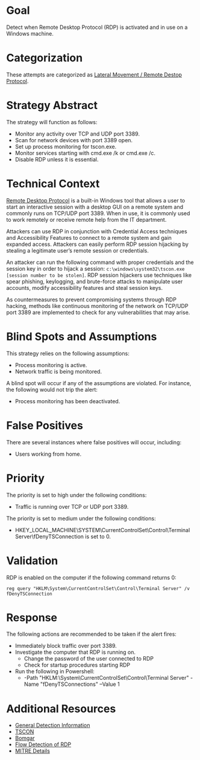 # Goal
Detect when Remote Desktop Protocol (RDP) is activated and in use on a Windows machine.

# Categorization
These attempts are categorized as [Lateral Movement / Remote Destop Protocol](https://attack.mitre.org/techniques/T1076/).

# Strategy Abstract
The strategy will function as follows:

* Monitor any activity over TCP and UDP port 3389.
* Scan for network devices with port 3389 open.
* Set up process monitoring for tscon.exe.
* Monitor services starting with cmd.exe /k or cmd.exe /c.
* Disable RDP unless it is essential.

# Technical Context
[Remote Desktop Protocol](https://docs.microsoft.com/en-us/windows/desktop/termserv/remote-desktop-protocol) is a built-in Windows tool that allows a user to start an interactive session with a desktop GUI on a remote system and commonly runs on TCP/UDP port 3389. When in use, it is commonly used to work remotely or receive remote help from the IT department. 

Attackers can use RDP in conjunction with Credential Access techniques and Accessibility Features to connect to a remote system and gain expanded access. Attackers can easily perform RDP session hijacking by stealing a legitimate user’s remote session or credentials.

An attacker can run the following command with proper credentials and the session key in order to hijack a session: ```c:\windows\system32\tscon.exe [session number to be stolen]```. RDP session hijackers use techniques like spear phishing, keylogging, and brute-force attacks to manipulate user accounts, modify accessibility features and steal session keys. 

As countermeasures to prevent compromising systems through RDP hacking, methods like continuous monitoring of the network on TCP/UDP port 3389 are implemented to check for any vulnerabilities that may arise. 


# Blind Spots and Assumptions
This strategy relies on the following assumptions:

* Process monitoring is active.
* Network traffic is being monitored.

A blind spot will occur if any of the assumptions are violated. For instance, the following would not trip the alert:

* Process monitoring has been deactivated.

# False Positives
There are several instances where false positives will occur, including:

* Users working from home.

# Priority
The priority is set to high under the following conditions:

* Traffic is running over TCP or UDP port 3389.

The priority is set to medium under the following conditions:

* HKEY_LOCAL_MACHINE\SYSTEM\CurrentControlSet\Control\Terminal Server\fDenyTSConnection is set to 0.

# Validation
RDP is enabled on the computer if the following command returns 0:

```
reg query "HKLM\System\CurrentControlSet\Control\Terminal Server" /v fDenyTSConnection 
```

# Response
The following actions are recommended to be taken if the alert fires:

* Immediately block traffic over port 3389.
* Investigate the computer that RDP is running on.
  * Change the password of the user connected to RDP
  * Check for startup procedures starting RDP
* Run the following in Powershell:
  * -Path "HKLM:\System\CurrentControlSet\Control\Terminal Server" -Name "fDenyTSConnections" –Value 1

# Additional Resources
* [General Detection Information](https://www.novetta.com/2015/03/advanced-methods-to-detect-advanced-cyber-attacks-rdp-keyboard-layout/)
* [TSCON](https://docs.microsoft.com/en-us/windows-server/administration/windows-commands/tscon)
* [Bomgar](https://www.bomgar.com/remote-support/features/remote-desktop-protocol-rdp)
* [Flow Detection of RDP](https://is.muni.cz/repo/1112279/Flow-based_detection_of_RDP_brute_force-attacks.pdf)
* [MITRE Details](https://attack.mitre.org/techniques/T1076/)
